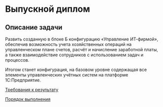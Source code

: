 # Выпускной диплом

## Описание задачи

Развить созданную в блоке Б конфигурацию «Управление ИТ-фирмой», обеспечив возможность учета хозяйственных операций на управленческом плане счетов, расчёт и начисление заработной платы, а также взаимодействие сотрудников с использованием задач и процессов.

Итогом станет конфигурация, на базовом уровне содержащая все элементы управленческих учётных систем на платформе 1С:Предприятие.

[Требования к результату](diploma-c-reqs.md)

[Порядок выполнения](diploma-c-howto.md)
